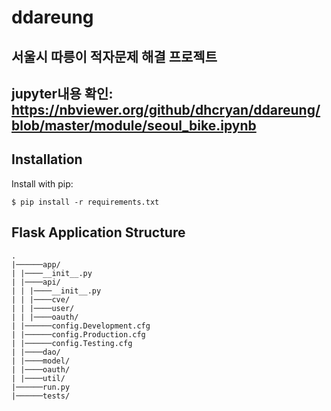 # ddareung

## 서울시 따릉이 적자문제 해결 프로젝트
## jupyter내용 확인: https://nbviewer.org/github/dhcryan/ddareung/blob/master/module/seoul_bike.ipynb



## Installation

Install with pip:

```
$ pip install -r requirements.txt
```

## Flask Application Structure 
```
.
|──────app/
| |────__init__.py
| |────api/
| | |────__init__.py
| | |────cve/
| | |────user/
| | |────oauth/
| |──────config.Development.cfg
| |──────config.Production.cfg
| |──────config.Testing.cfg
| |────dao/
| |────model/
| |────oauth/
| |────util/
|──────run.py
|──────tests/

```
